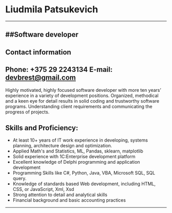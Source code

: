 # Liudmila Patsukevich
---
##Software developer
---
## Contact information
**Phone:** +375 29 2243134
**E-mail:** devbrest@gmail.com
---

Highly motivated, highly focused software developer with more ten years’ experience in a variety of development positions. Organized, methodical and a keen eye for detail results in solid coding and trustworthy software programs. Understanding client requirements and communicating the progress of projects.


## Skills and Proficiency:

* At least 10+ years of IT work experience in developing, systems planning, architecture design and optimization.
* Applied Math's and Statistics, ML, Pandas, sklearn, matplotlib 
* Solid experience with 1C:Enterprise development platform
* Excellent knowledge of Delphi programming and application development
* Programming Skills like C#, Python, Java, VBA, Microsoft SQL, SQL query.
* Knowledge of standards based Web development, including HTML, CSS, or JavaScript, Xml, Xsd
* Strong attention to detail and analytical skills
* Financial background and basic accounting practices
---

